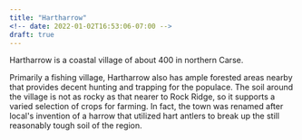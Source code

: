 ```yaml
---
title: "Hartharrow"
<!-- date: 2022-01-02T16:53:06-07:00 -->
draft: true
---
```


Hartharrow is a coastal village of about 400 in northern Carse.

Primarily a fishing village, Hartharrow also has ample forested areas nearby that provides decent hunting and trapping for the populace. The soil around the village is not as rocky as that nearer to Rock Ridge, so it supports a varied selection of crops for farming. In fact, the town was renamed after local's invention of a harrow that utilized hart antlers to break up the still reasonably tough soil of the region.

